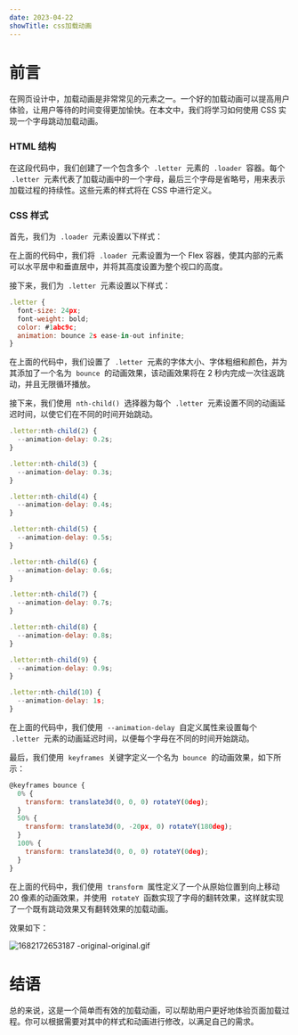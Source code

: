 ```yaml
---
date: 2023-04-22
showTitle: css加载动画
---
```


# 前言

在网页设计中，加载动画是非常常见的元素之一。一个好的加载动画可以提高用户体验，让用户等待的时间变得更加愉快。在本文中，我们将学习如何使用 CSS 实现一个字母跳动加载动画。

### HTML 结构

在这段代码中，我们创建了一个包含多个  `.letter`  元素的  `.loader`  容器。每个  `.letter`  元素代表了加载动画中的一个字母，最后三个字母是省略号，用来表示加载过程的持续性。这些元素的样式将在 CSS 中进行定义。

### CSS 样式

首先，我们为  `.loader`  元素设置以下样式：

在上面的代码中，我们将  `.loader`  元素设置为一个 Flex 容器，使其内部的元素可以水平居中和垂直居中，并将其高度设置为整个视口的高度。

接下来，我们为  `.letter`  元素设置以下样式：

```js
.letter {
  font-size: 24px;
  font-weight: bold;
  color: #1abc9c;
  animation: bounce 2s ease-in-out infinite;
}
```

在上面的代码中，我们设置了  `.letter`  元素的字体大小、字体粗细和颜色，并为其添加了一个名为  `bounce`  的动画效果，该动画效果将在 2 秒内完成一次往返跳动，并且无限循环播放。

接下来，我们使用  `nth-child()`  选择器为每个  `.letter`  元素设置不同的动画延迟时间，以使它们在不同的时间开始跳动。

```js
.letter:nth-child(2) {
  --animation-delay: 0.2s;
}

.letter:nth-child(3) {
  --animation-delay: 0.3s;
}

.letter:nth-child(4) {
  --animation-delay: 0.4s;
}

.letter:nth-child(5) {
  --animation-delay: 0.5s;
}

.letter:nth-child(6) {
  --animation-delay: 0.6s;
}

.letter:nth-child(7) {
  --animation-delay: 0.7s;
}

.letter:nth-child(8) {
  --animation-delay: 0.8s;
}

.letter:nth-child(9) {
  --animation-delay: 0.9s;
}

.letter:nth-child(10) {
  --animation-delay: 1s;
}
```

在上面的代码中，我们使用  `--animation-delay`  自定义属性来设置每个  `.letter`  元素的动画延迟时间，以便每个字母在不同的时间开始跳动。

最后，我们使用  `keyframes`  关键字定义一个名为  `bounce`  的动画效果，如下所示：

```js
@keyframes bounce {
  0% {
    transform: translate3d(0, 0, 0) rotateY(0deg);
  }
  50% {
    transform: translate3d(0, -20px, 0) rotateY(180deg);
  }
  100% {
    transform: translate3d(0, 0, 0) rotateY(0deg);
  }
}
```

在上面的代码中，我们使用  `transform`  属性定义了一个从原始位置到向上移动 20 像素的动画效果，并使用  `rotateY`  函数实现了字母的翻转效果，这样就实现了一个既有跳动效果又有翻转效果的加载动画。

效果如下：

![1682172653187 -original-original.gif](https://p3-juejin.byteimg.com/tos-cn-i-k3u1fbpfcp/6ad665d5d01d437184bb57cbcc1362aa~tplv-k3u1fbpfcp-watermark.image?)

# 结语

总的来说，这是一个简单而有效的加载动画，可以帮助用户更好地体验页面加载过程。你可以根据需要对其中的样式和动画进行修改，以满足自己的需求。
